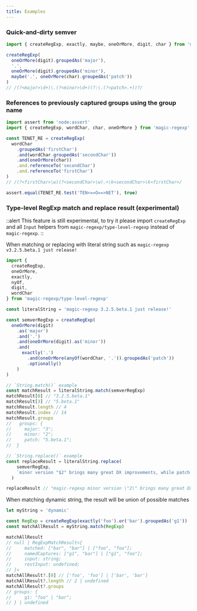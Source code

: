 ```yaml
---
title: Examples
---
```


### Quick-and-dirty semver

```js
import { createRegExp, exactly, maybe, oneOrMore, digit, char } from 'magic-regexp'

createRegExp(
  oneOrMore(digit).groupedAs('major'),
  '.',
  oneOrMore(digit).groupedAs('minor'),
  maybe('.', oneOrMore(char).groupedAs('patch'))
)
// /(?<major>\d+)\.(?<minor>\d+)(?:\.(?<patch>.+))?/
```

### References to previously captured groups using the group name

```js
import assert from 'node:assert'
import { createRegExp, wordChar, char, oneOrMore } from 'magic-regexp'

const TENET_RE = createRegExp(
  wordChar
    .groupedAs('firstChar')
    .and(wordChar.groupedAs('secondChar'))
    .and(oneOrMore(char))
    .and.referenceTo('secondChar')
    .and.referenceTo('firstChar')
)
// /(?<firstChar>\w)(?<secondChar>\w).+\k<secondChar>\k<firstChar>/

assert.equal(TENET_RE.test('TEN<==O==>NET'), true)
```

### Type-level RegExp match and replace result (experimental)

::alert
This feature is still experimental, to try it please import `createRegExp ` and all `Input` helpers from `magic-regexp/type-level-regexp` instead of `magic-regexp`.
::

When matching or replacing with literal string such as `magic-regexp v3.2.5.beta.1 just release!`

```ts
import { 
  createRegExp, 
  oneOrMore, 
  exactly, 
  nyOf, 
  digit, 
  wordChar 
} from 'magic-regexp/type-level-regexp'

const literalString = 'magic-regexp 3.2.5.beta.1 just release!'

const semverRegExp = createRegExp(
  oneOrMore(digit)
    .as('major')
    .and('.')
    .and(oneOrMore(digit).as('minor'))
    .and(
      exactly('.')
        .and(oneOrMore(anyOf(wordChar, '.')).groupedAs('patch'))
        .optionally()
    )
)

// `String.match()` example
const matchResult = literalString.match(semverRegExp)
matchResult[0] // "3.2.5.beta.1"
matchResult[3] // "5.beta.1"
matchResult.length // 4
matchResult.index // 14
matchResult.groups
//   groups: {
//     major: "3";
//     minor: "2";
//     patch: "5.beta.1";
//  }

// `String.replace()` example
const replaceResult = literalString.replace(
    semverRegExp,
    `minor version "$2" brings many great DX improvements, while patch "$<patch>" fix some bugs and it's`
  )

replaceResult // "magic-regexp minor version \"2\" brings many great DX improvements, while patch \"5.beta.1\" fix some bugs and it's just release!"
```

When matching dynamic string, the result will be union of possible matches

```ts
let myString = 'dynamic'

const RegExp = createRegExp(exactly('foo').or('bar').groupedAs('g1'))
const matchAllResult = myString.match(RegExp)

matchAllResult
// null | RegExpMatchResult<{
//     matched: ["bar", "bar"] | ["foo", "foo"];
//     namedCaptures: ["g1", "bar"] | ["g1", "foo"];
//     input: string;
//     restInput: undefined;
// }> 
matchAllResult?.[0] // ['foo', 'foo'] | ['bar', 'bar']
matchAllResult?.length // 2 | undefined
matchAllResult?.groups
// groups: {
//     g1: "foo" | "bar";
// } | undefined
```

